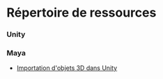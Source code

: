 # Répertoire de ressources


### Unity 



### Maya

- [Importation d'objets 3D dans Unity](unity/Importation3D.md)
